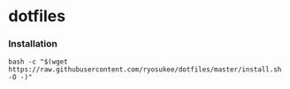 # dotfiles

### Installation
`bash -c "$(wget https://raw.githubusercontent.com/ryosukee/dotfiles/master/install.sh -O -)"`
